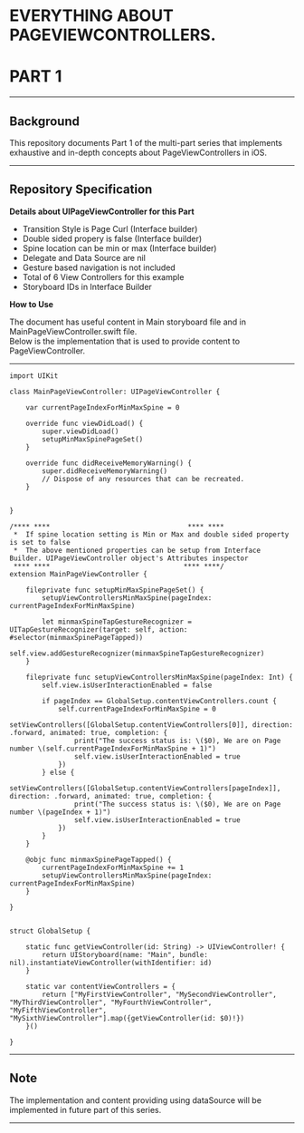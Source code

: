EVERYTHING ABOUT PAGEVIEWCONTROLLERS.
====

PART 1
===

---

Background
---

This repository documents Part 1 of the multi-part series that implements exhaustive and in-depth concepts about PageViewControllers in iOS. 

---

Repository Specification
---

**Details about UIPageViewController for this Part**   
* Transition Style is Page Curl (Interface builder)
* Double sided propery is false (Interface builder)
* Spine location can be min or max (Interface builder)
* Delegate and Data Source are nil 
* Gesture based navigation is not included
* Total of 6 View Controllers for this example
* Storyboard IDs in Interface Builder



**How to Use**

The document has useful content in Main storyboard file and in MainPageViewController.swift file.  
Below is the implementation that is used to provide content to PageViewController.  

---

```
import UIKit

class MainPageViewController: UIPageViewController {
    
    var currentPageIndexForMinMaxSpine = 0

    override func viewDidLoad() {
        super.viewDidLoad()
        setupMinMaxSpinePageSet()
    }

    override func didReceiveMemoryWarning() {
        super.didReceiveMemoryWarning()
        // Dispose of any resources that can be recreated.
    }


}

/**** ****                                  **** ****
 *  If spine location setting is Min or Max and double sided property is set to false
 *  The above mentioned properties can be setup from Interface Builder. UIPageViewController object's Attributes inspector
 **** ****                                 **** ****/
extension MainPageViewController {
    
    fileprivate func setupMinMaxSpinePageSet() {
        setupViewControllersMinMaxSpine(pageIndex: currentPageIndexForMinMaxSpine)
        
        let minmaxSpineTapGestureRecognizer = UITapGestureRecognizer(target: self, action: #selector(minmaxSpinePageTapped))
        self.view.addGestureRecognizer(minmaxSpineTapGestureRecognizer)
    }
    
    fileprivate func setupViewControllersMinMaxSpine(pageIndex: Int) {
        self.view.isUserInteractionEnabled = false
        
        if pageIndex == GlobalSetup.contentViewControllers.count {
            self.currentPageIndexForMinMaxSpine = 0
            setViewControllers([GlobalSetup.contentViewControllers[0]], direction: .forward, animated: true, completion: {
                print("The success status is: \($0), We are on Page number \(self.currentPageIndexForMinMaxSpine + 1)")
                self.view.isUserInteractionEnabled = true
            })
        } else {
            setViewControllers([GlobalSetup.contentViewControllers[pageIndex]], direction: .forward, animated: true, completion: {
                print("The success status is: \($0), We are on Page number \(pageIndex + 1)")
                self.view.isUserInteractionEnabled = true
            })
        }
    }
    
    @objc func minmaxSpinePageTapped() {
        currentPageIndexForMinMaxSpine += 1
        setupViewControllersMinMaxSpine(pageIndex: currentPageIndexForMinMaxSpine)
    }
    
}


struct GlobalSetup {
    
    static func getViewController(id: String) -> UIViewController! {
        return UIStoryboard(name: "Main", bundle: nil).instantiateViewController(withIdentifier: id)
    }
    
    static var contentViewControllers = {
        return ["MyFirstViewController", "MySecondViewController", "MyThirdViewController", "MyFourthViewController", "MyFifthViewController", "MySixthViewController"].map({getViewController(id: $0)!})
    }()
    
}
```

---

Note
---

The implementation and content providing using dataSource will be implemented in future part of this series.

---

